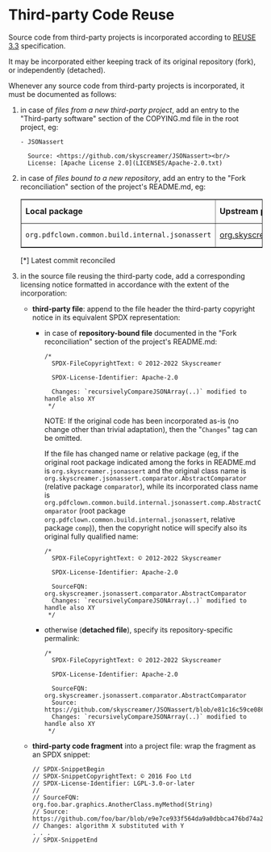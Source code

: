 <!--
  SPDX-FileCopyrightText: 2025 Stefano Chizzolini and contributors

  SPDX-License-Identifier: LGPL-3.0-or-later
-->

# Third-party Code Reuse

Source code from third-party projects is incorporated according to [REUSE 3.3](https://reuse.software/spec-3.3/) specification.

It may be incorporated either keeping track of its original repository (fork), or independently (detached).

Whenever any source code from third-party projects is incorporated, it must be documented as follows:

1. in case of *files from a new third-party project*, add an entry to the "Third-party software" section of the COPYING.md file in the root project, eg:

      ```
      - JSONassert

        Source: <https://github.com/skyscreamer/JSONassert><br/>
        License: [Apache License 2.0](LICENSES/Apache-2.0.txt)
      ```

2. in case of *files bound to a new repository*, add an entry to the "Fork reconciliation" section of the project's README.md, eg:

    <table border="1">
    <tr>
    <td><b>Local package</b></td>
    <td><b>Upstream package</b></td>
    <td><b>Upstream commit*</b></td>
    <td><b>Upstream VCS</b></td>
    </tr>
    <tr><td><code>org.pdfclown.common.build.internal.jsonassert</code></td><td><a href="https://github.com/skyscreamer/JSONassert">org.skyscreamer.jsonassert</a></td><td><a href="https://github.com/skyscreamer/JSONassert/commit/7414e901af11c559bc553e5bb8e12b99a57d1c1c">7414e901af11c559bc553e5bb8e12b99a57d1c1c</a> (2022-07-11 18:50:49+0530)</td><td>git</td>
    </tr>
    </table>

    [*] Latest commit reconciled

3. in the source file reusing the third-party code, add a corresponding licensing notice formatted in accordance with the extent of the incorporation:

    - **third-party file**: append to the file header the third-party copyright notice in its equivalent SPDX representation:

        - in case of **repository-bound file** documented in the "Fork reconciliation" section of the project's README.md:

          ```
          /*
            SPDX-FileCopyrightText: © 2012-2022 Skyscreamer

            SPDX-License-Identifier: Apache-2.0

            Changes: `recursivelyCompareJSONArray(..)` modified to handle also XY
           */
          ```

          NOTE: If the original code has been incorporated as-is (no change other than trivial adaptation), then the "<code>Changes</code>" tag can be omitted.

          If the file has changed name or relative package (eg, if the original root package indicated among the forks in README.md is `org.skyscreamer.jsonassert` and the original class name is `org.skyscreamer.jsonassert.comparator.AbstractComparator` (relative package `comparator`), while its incorporated class name is `org.pdfclown.common.build.internal.jsonassert.comp.AbstractComparator` (root package `org.pdfclown.common.build.internal.jsonassert`, relative package `comp`)), then the copyright notice will specify also its original fully qualified name:

          ```
          /*
            SPDX-FileCopyrightText: © 2012-2022 Skyscreamer

            SPDX-License-Identifier: Apache-2.0

            SourceFQN: org.skyscreamer.jsonassert.comparator.AbstractComparator
            Changes: `recursivelyCompareJSONArray(..)` modified to handle also XY
           */
          ```

        - otherwise (<b>detached file</b>), specify its repository-specific permalink:

          ```
          /*
            SPDX-FileCopyrightText: © 2012-2022 Skyscreamer

            SPDX-License-Identifier: Apache-2.0

            SourceFQN: org.skyscreamer.jsonassert.comparator.AbstractComparator
            Source: https://github.com/skyscreamer/JSONassert/blob/e81c16c59ce0860f97a65d871589ab2337370c4b/src/main/java/org/skyscreamer/jsonassert/comparator/AbstractComparator.java
            Changes: `recursivelyCompareJSONArray(..)` modified to handle also XY
           */
          ```

    - **third-party code fragment** into a project file: wrap the fragment as an SPDX snippet:

      ```
      // SPDX-SnippetBegin
      // SPDX-SnippetCopyrightText: © 2016 Foo Ltd
      // SPDX-License-Identifier: LGPL-3.0-or-later
      //
      // SourceFQN: org.foo.bar.graphics.AnotherClass.myMethod(String)
      // Source: https://github.com/foo/bar/blob/e9e7ce933f564da9a0dbbca476bd74a25d6f0663/src/main/java/org/foo/bar/graphics/AnotherClass.java
      // Changes: algorithm X substituted with Y
      . . .
      // SPDX-SnippetEnd
      ```

